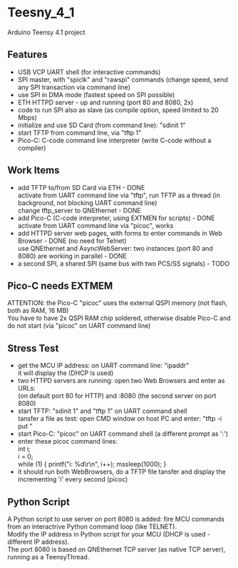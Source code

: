 # Teesny_4_1
 Arduino Teensy 4.1 project

## Features
- USB VCP UART shell (for interactive commands)
- SPI master, with "spiclk" and "rawspi" commands (change speed, send any SPI transaction via command line)
- use SPI in DMA mode (fastest speed on SPI possible)
- ETH HTTPD server - up and running (port 80 and 8080, 2x)
- code to run SPI also as slave (as compile option, speed limited to 20 Mbps)
- initialize and use SD Card (from command line): "sdinit 1"
- start TFTP from command line, via "tftp 1"
- Pico-C: C-code command line interpreter (write C-code without a compiler)

## Work Items
- add TFTP to/from SD Card via ETH - DONE<br>
  activate from UART command line via "tftp", run TFTP as a thread (in background, not blocking UART command line)<br>
  change tftp_server to QNEthernet - DONE
- add Pico-C (C-code interpreter, using EXTMEN for scripts) - DONE<br>
  activate from UART command line via "picoc", works
- add HTTPD server web pages, with forms to enter commands in Web Browser - DONE 
  (no need for Telnet)<br>
  use QNEthernet and AsyncWebServer: two instances (port 80 and 8080) are working in parallel - DONE
- a second SPI, a shared SPI (same bus with two PCS/SS signals) - TODO

## Pico-C needs EXTMEM
ATTENTION: the Pico-C "picoc" uses the external QSPI memory (not flash, both as RAM, 16 MB)<br>
You have to have 2x QSPI RAM chip soldered, otherwise disable Pico-C and do not start (via "picoc" on UART command line)

## Stress Test
- get the MCU IP address: on UART command line: "ipaddr"<br>
  it will display the <MCUIPAddr> (DHCP is used)
- two HTTPD servers are running: open two Web Browsers and enter as URLs:<br>
  <MCUIPAddr> (on default port 80 for HTTP) and <MCUIPAddr>:8080 (the second server on port 8080)
- start TFTP: "sdinit 1" and "tftp 1" on UART command shell<br>
  tansfer a file as test: open CMD window on host PC and enter: "tftp -i <MCUIPAddr> put <filename>"
- start Pico-C: "picoc" on UART command shell (a different prompt as ':')
- enter these picoc command lines:<br>
  int i;<br>
  i = 0;<br>
  while (1) { printf("i: %d\r\n", i++); mssleep(1000); }<br>
- it should run both WebBrowsers, do a TFTP file tansfer and display the incrementing 'i' every second (picoc)

## Python Script
A Python script to use server on port 8080 is added: fire MCU commands from
an interactrive Python command loop (like TELNET).<br>
Modify the IP address in Python script for your MCU (DHCP is used - different IP address).<br>
The port 8080 is based on QNEthernet TCP server (as native TCP server), running as a TeensyThread.

